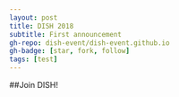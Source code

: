 ```yaml
---
layout: post
title: DISH 2018
subtitle: First announcement
gh-repo: dish-event/dish-event.github.io
gh-badge: [star, fork, follow]
tags: [test]
---
```


##Join DISH!

